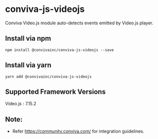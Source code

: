 # conviva-js-videojs
Conviva Video.js module auto-detects events emitted by Video.js player.

## Install via npm 

```
npm install @convivainc/conviva-js-videojs --save
```

## Install via yarn 

```
yarn add @convivainc/conviva-js-videojs
```

## Supported Framework Versions
Video.js : 7.15.2

## Note:
* Refer https://community.conviva.com/ for integration guidelines.

